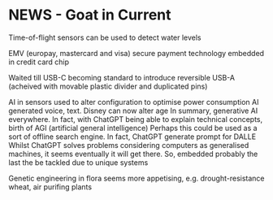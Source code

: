 <!-- SPDX-License-Identifier: zlib-acknowledgement -->
# NEWS - Goat in Current

Time-of-flight sensors can be used to detect water levels 

EMV (europay, mastercard and visa) secure payment technology embedded in credit card chip

Waited till USB-C becoming standard to introduce reversible USB-A (acheived with movable plastic divider and duplicated pins)

AI in sensors used to alter configuration to optimise power consumption
AI generated voice, text. Disney can now alter age
In summary, generative AI everywhere. 
In fact, with ChatGPT being able to explain technical concepts, birth of AGI (artificial general intelligence)
Perhaps this could be used as a sort of offline search engine. In fact, ChatGPT generate prompt for DALLE
Whilst ChatGPT solves problems considering computers as generalised machines, it seems eventually it will get there.
So, embedded probably the last the be tackled due to unique systems

Genetic engineering in flora seems more appetising, e.g. drought-resistance wheat, air purifing plants
